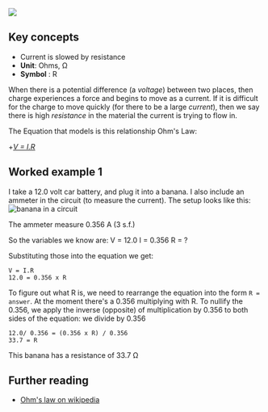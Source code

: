 [![](https://github.com/mixmix/hypermarkdown/raw/master/hypermarkdown_badge.png)](https://hypermarkdown.herokuapp.com)
## Key concepts

- Current is slowed by resistance
- **Unit**: Ohms, Ω
- **Symbol** : R


When there is a potential difference (a *voltage*) between two places, then charge experiences a force and begins to move as a current.
If it is difficult for the charge to move quickly (for there to be a large *current*), then we say there is high *resistance* in the material the current is trying to flow in.

The Equation that models is this relationship Ohm's Law:

+[*V = I.R*](https://github.com/mixmix/nice_eqns/blob/master/physics/ohms_law.md)




## Worked example 1

I take a 12.0 volt car battery, and plug it into a banana. I also include an ammeter in the circuit (to measure the current).
The setup looks like this:
![banana in a circuit](http://images.fineartamerica.com/images-medium-large-5/measuring-resistance-of-a-banana-food-physics-paul-ge.jpg)

The ammeter measure 0.356 A (3 s.f.)

So the variables we know are: 
V = 12.0
I = 0.356
R = ? 

Substituting those into the equation we get: 
```
V = I.R
12.0 = 0.356 x R
```

To figure out what R is, we need to rearrange the equation into the form `R = answer`. At the moment there's a 0.356 multiplying with R. 
To nullify the 0.356, we apply the inverse (opposite) of multiplication by 0.356 to both sides of the equation: we divide by 0.356
```
12.0/ 0.356 = (0.356 x R) / 0.356
33.7 = R
```

This banana has a resistance of 33.7 Ω





## Further reading

- [Ohm's law on wikipedia](http://en.wikipedia.org/wiki/Ohm%27s_law)
